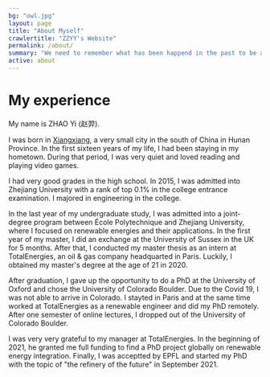 ```yaml
---
bg: "owl.jpg"
layout: page
title: "About Myself"
crawlertitle: "ZZYY's Website"
permalink: /about/
summary: "We need to remember what has been happend in the past to be able to better prepare for the future."
active: about
---
```


# My experience
My name is ZHAO Yi (赵羿).

I was born in [Xiangxiang](https://en.wikipedia.org/wiki/Xiangxiang), a very small city in the south of China in Hunan Province. In the first sixteen years of my life, I had been staying in my hometown. During that period, I was very quiet and loved reading and playing video games. 

I had very good grades in the high school. In 2015, I was admitted into Zhejiang University with a rank of top 0.1% in the college entrance examination. I majored in engineering in the college.

In the last year of my undergraduate study, I was admitted into a joint-degree program between École Polytechnique and Zhejiang University, where I focused on renewable energies and their applications. In the first year of my master, I did an exchange at the University of Sussex in the UK for 5 months. After that, I conducted my master thesis as an intern at TotalEnergies, an oil & gas company headquarted in Paris. Luckily, I obtained my master's degree at the age of 21 in 2020.

After graduation, I gave up the opportunity to do a PhD at the University of Oxford and chose the University of Colorado Boulder. Due to the Covid 19, I was not able to arrive in Colorado. I stayted in Paris and at the same time worked at TotalEnergies as a renewable engineer and did my PhD remotely. After one semester of online lectures, I dropped out of the University of Colorado Boulder. 

I was very very grateful to my manager at TotalEnergies. In the beginning of 2021, he granted me full funding to find a PhD project globally on renewable energy integration. Finally, I was acceptted by EPFL and started my PhD with the topic of "the refinery of the future" in September 2021.


<!-- Zhejiang University is located in Hangzhou, a middle-size city of more than ten million population, where I felt much more lonely and isolated because it was the first time I left my families and friends. During my college,I spent most of the time by myself. -->

<!-- I felt much more lonely after leaving my home. I didn't have too many friends in the undergraduate. -->

